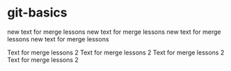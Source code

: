 # git-basics

new text for merge lessons
new text for merge lessons
new text for merge lessons
new text for merge lessons

Text for merge lessons 2
Text for merge lessons 2
Text for merge lessons 2
Text for merge lessons 2